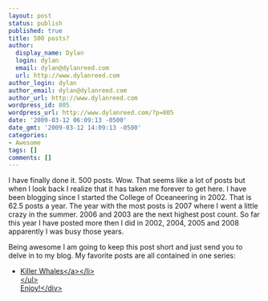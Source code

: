 ```yaml
---
layout: post
status: publish
published: true
title: 500 posts?
author:
  display_name: Dylan
  login: dylan
  email: dylan@dylanreed.com
  url: http://www.dylanreed.com
author_login: dylan
author_email: dylan@dylanreed.com
author_url: http://www.dylanreed.com
wordpress_id: 805
wordpress_url: http://www.dylanreed.com/?p=805
date: '2009-03-12 06:09:13 -0500'
date_gmt: '2009-03-12 14:09:13 -0500'
categories:
- Awesome
tags: []
comments: []
---
```

<div>
<p>I have finally done it. 500 posts. Wow. That seems like a lot of posts but when I look back I realize that it has taken me forever to get here. I have been blogging since I started the College of Oceaneering in 2002. That is 62.5 posts a year. The year with the most posts is 2007 where I went a little crazy in the summer. 2006 and 2003 are the next highest post count. So far this year I have posted more then I did in 2002, 2004, 2005 and 2008 apparently I was busy those years.</p>
<p>Being awesome I am going to keep this post short and just send you to delve in to my blog. My favorite posts are all contained in one series:</p>
<ul>
<li><a href="http:&#47;&#47;www.dylanreed.com&#47;2004&#47;02&#47;04&#47;killer-whales-dont-kill-people&#47;">Killer Whales<&#47;a><&#47;li><br />
<&#47;ul><br />
Enjoy!<&#47;div></p>
